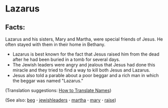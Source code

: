 # Lazarus #

## Facts: ##

Lazarus and his sisters, Mary and Martha, were special friends of Jesus. He often stayed with them in their home in Bethany.

* Lazarus is best known for the fact that Jesus raised him from the dead after he had been buried in a tomb for several days.
* The Jewish leaders were angry and jealous that Jesus had done this miracle and they tried to find a way to kill both Jesus and Lazarus.
* Jesus also told a parable about a poor beggar and a rich man in which the beggar was named "Lazarus."

(Translation suggestions: [How to Translate Names](https://git.door43.org/Door43/en-ta-translate-vol1/src/master/content/translate_names.md))

(See also: [beg](../other/beg.md) **·** [jewishleaders](../other/jewishleaders.md) **·** [martha](../other/martha.md) **·** [mary](../other/mary.md) **·** [raise](../kt/raise.md))

